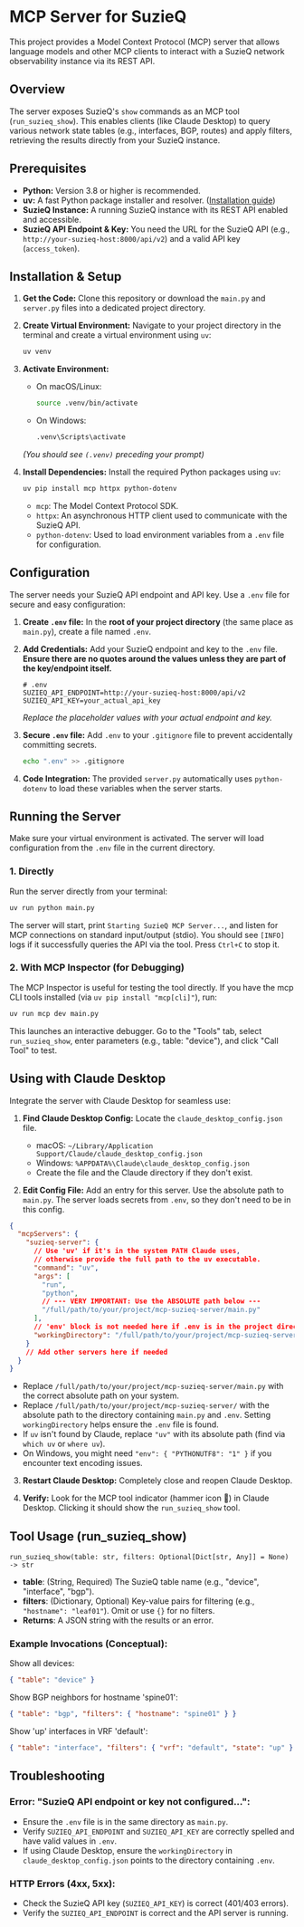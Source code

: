 # MCP Server for SuzieQ

This project provides a Model Context Protocol (MCP) server that allows language models and other MCP clients to interact with a SuzieQ network observability instance via its REST API.

## Overview

The server exposes SuzieQ's `show` commands as an MCP tool (`run_suzieq_show`). This enables clients (like Claude Desktop) to query various network state tables (e.g., interfaces, BGP, routes) and apply filters, retrieving the results directly from your SuzieQ instance.

## Prerequisites

* **Python:** Version 3.8 or higher is recommended.
* **uv:** A fast Python package installer and resolver. ([Installation guide](https://docs.astral.sh/uv/install/))
* **SuzieQ Instance:** A running SuzieQ instance with its REST API enabled and accessible.
* **SuzieQ API Endpoint & Key:** You need the URL for the SuzieQ API (e.g., `http://your-suzieq-host:8000/api/v2`) and a valid API key (`access_token`).

## Installation & Setup

1. **Get the Code:** Clone this repository or download the `main.py` and `server.py` files into a dedicated project directory.

2. **Create Virtual Environment:** Navigate to your project directory in the terminal and create a virtual environment using `uv`:
   ```bash
   uv venv
   ```

3. **Activate Environment:**
   * On macOS/Linux:
     ```bash
     source .venv/bin/activate
     ```
   * On Windows:
     ```bash
     .venv\Scripts\activate
     ```
   *(You should see `(.venv)` preceding your prompt)*

4. **Install Dependencies:** Install the required Python packages using `uv`:
   ```bash
   uv pip install mcp httpx python-dotenv
   ```
   * `mcp`: The Model Context Protocol SDK.
   * `httpx`: An asynchronous HTTP client used to communicate with the SuzieQ API.
   * `python-dotenv`: Used to load environment variables from a `.env` file for configuration.

## Configuration

The server needs your SuzieQ API endpoint and API key. Use a `.env` file for secure and easy configuration:

1. **Create `.env` file:** In the **root of your project directory** (the same place as `main.py`), create a file named `.env`.

2. **Add Credentials:** Add your SuzieQ endpoint and key to the `.env` file. **Ensure there are no quotes around the values unless they are part of the key/endpoint itself.**
   ```dotenv
   # .env
   SUZIEQ_API_ENDPOINT=http://your-suzieq-host:8000/api/v2
   SUZIEQ_API_KEY=your_actual_api_key
   ```
   *Replace the placeholder values with your actual endpoint and key.*

3. **Secure `.env` file:** Add `.env` to your `.gitignore` file to prevent accidentally committing secrets.
   ```bash
   echo ".env" >> .gitignore
   ```

4. **Code Integration:** The provided `server.py` automatically uses `python-dotenv` to load these variables when the server starts.

## Running the Server

Make sure your virtual environment is activated. The server will load configuration from the `.env` file in the current directory.

### 1. Directly

Run the server directly from your terminal:

```bash
uv run python main.py
```

The server will start, print `Starting SuzieQ MCP Server...`, and listen for MCP connections on standard input/output (stdio). You should see `[INFO]` logs if it successfully queries the API via the tool. Press `Ctrl+C` to stop it.

### 2. With MCP Inspector (for Debugging)

The MCP Inspector is useful for testing the tool directly. If you have the mcp CLI tools installed (via `uv pip install "mcp[cli]"`), run:

```bash
uv run mcp dev main.py
```

This launches an interactive debugger. Go to the "Tools" tab, select `run_suzieq_show`, enter parameters (e.g., table: "device"), and click "Call Tool" to test.

## Using with Claude Desktop

Integrate the server with Claude Desktop for seamless use:

1. **Find Claude Desktop Config:** Locate the `claude_desktop_config.json` file.
   * macOS: `~/Library/Application Support/Claude/claude_desktop_config.json`
   * Windows: `%APPDATA%\Claude\claude_desktop_config.json`
   * Create the file and the Claude directory if they don't exist.

2. **Edit Config File:** Add an entry for this server. Use the absolute path to `main.py`. The server loads secrets from `.env`, so they don't need to be in this config.

```json
{
  "mcpServers": {
    "suzieq-server": {
      // Use 'uv' if it's in the system PATH Claude uses,
      // otherwise provide the full path to the uv executable.
      "command": "uv",
      "args": [
        "run",
        "python",
        // --- VERY IMPORTANT: Use the ABSOLUTE path below ---
        "/full/path/to/your/project/mcp-suzieq-server/main.py"
      ],
      // 'env' block is not needed here if .env is in the project directory above
      "workingDirectory": "/full/path/to/your/project/mcp-suzieq-server/" // Optional, but recommended
    }
    // Add other servers here if needed
  }
}
```

* Replace `/full/path/to/your/project/mcp-suzieq-server/main.py` with the correct absolute path on your system.
* Replace `/full/path/to/your/project/mcp-suzieq-server/` with the absolute path to the directory containing `main.py` and `.env`. Setting `workingDirectory` helps ensure the `.env` file is found.
* If `uv` isn't found by Claude, replace `"uv"` with its absolute path (find via `which uv` or `where uv`).
* On Windows, you might need `"env": { "PYTHONUTF8": "1" }` if you encounter text encoding issues.

3. **Restart Claude Desktop:** Completely close and reopen Claude Desktop.

4. **Verify:** Look for the MCP tool indicator (hammer icon 🔨) in Claude Desktop. Clicking it should show the `run_suzieq_show` tool.

## Tool Usage (run_suzieq_show)

```
run_suzieq_show(table: str, filters: Optional[Dict[str, Any]] = None) -> str
```

* **table**: (String, Required) The SuzieQ table name (e.g., "device", "interface", "bgp").
* **filters**: (Dictionary, Optional) Key-value pairs for filtering (e.g., `"hostname": "leaf01"`). Omit or use `{}` for no filters.
* **Returns**: A JSON string with the results or an error.

### Example Invocations (Conceptual):

Show all devices:
```json
{ "table": "device" }
```

Show BGP neighbors for hostname 'spine01':
```json
{ "table": "bgp", "filters": { "hostname": "spine01" } }
```

Show 'up' interfaces in VRF 'default':
```json
{ "table": "interface", "filters": { "vrf": "default", "state": "up" } }
```

## Troubleshooting

### Error: "SuzieQ API endpoint or key not configured...":
* Ensure the `.env` file is in the same directory as `main.py`.
* Verify `SUZIEQ_API_ENDPOINT` and `SUZIEQ_API_KEY` are correctly spelled and have valid values in `.env`.
* If using Claude Desktop, ensure the `workingDirectory` in `claude_desktop_config.json` points to the directory containing `.env`.

### HTTP Errors (4xx, 5xx):
* Check the SuzieQ API key (`SUZIEQ_API_KEY`) is correct (401/403 errors).
* Verify the `SUZIEQ_API_ENDPOINT` is correct and the API server is running.